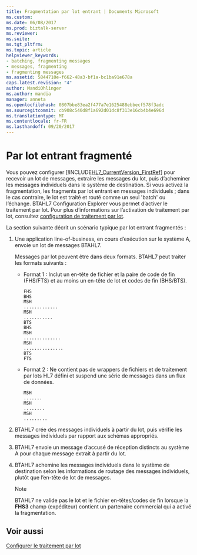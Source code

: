 ```yaml
---
title: Fragmentation par lot entrant | Documents Microsoft
ms.custom: 
ms.date: 06/08/2017
ms.prod: biztalk-server
ms.reviewer: 
ms.suite: 
ms.tgt_pltfrm: 
ms.topic: article
helpviewer_keywords:
- batching, fragmenting messages
- messages, fragmenting
- fragmenting messages
ms.assetid: 5844710e-f662-48a3-bf1a-bc1ba91e678a
caps.latest.revision: "4"
author: MandiOhlinger
ms.author: mandia
manager: anneta
ms.openlocfilehash: 0807bbe83ea2f477a7e1625488ebbecf578f3adc
ms.sourcegitcommit: cb908c540d8f1a692d01dc8f313e16cb4b4e696d
ms.translationtype: MT
ms.contentlocale: fr-FR
ms.lasthandoff: 09/20/2017
---
```

# <a name="fragmented-inbound-batch"></a>Par lot entrant fragmenté
Vous pouvez configurer [!INCLUDE[HL7_CurrentVersion_FirstRef](../../includes/hl7-currentversion-firstref-md.md)] pour recevoir un lot de messages, extraire les messages du lot, puis d’acheminer les messages individuels dans le système de destination. Si vous activez la fragmentation, les fragments par lot entrant en messages individuels ; dans le cas contraire, le lot est traité et routé comme un seul 'batch' ou l’échange. BTAHL7 Configuration Explorer vous permet d’activer le traitement par lot. Pour plus d’informations sur l’activation de traitement par lot, consultez [configuration de traitement par lot](../../adapters-and-accelerators/accelerator-hl7/configuring-batching.md).  
  
 La section suivante décrit un scénario typique par lot entrant fragmentés :  
  
1.  Une application line-of-business, en cours d’exécution sur le système A, envoie un lot de messages BTAHL7.  
  
     Messages par lot peuvent être dans deux formats. BTAHL7 peut traiter les formats suivants :  
  
    -   Format 1 : Inclut un en-tête de fichier et la paire de code de fin (FHS/FTS) et au moins un en-tête de lot et codes de fin (BHS/BTS).  
  
        ```  
        FHS  
        BHS  
        MSH  
        .............  
        MSH  
        ...........  
        BTS  
        BHS  
        MSH  
        ..............  
        MSH  
        ...............  
        BTS  
        FTS  
        ```  
  
    -   Format 2 : Ne contient pas de wrappers de fichiers et de traitement par lots HL7 défini et suspend une série de messages dans un flux de données.  
  
        ```  
        MSH  
        .......  
        MSH  
        ........  
        MSH  
        .........  
        ```  
  
2.  BTAHL7 crée des messages individuels à partir du lot, puis vérifie les messages individuels par rapport aux schémas appropriés.  
  
3.  BTAHL7 envoie un message d’accusé de réception distincts au système A pour chaque message extrait à partir du lot.  
  
4.  BTAHL7 achemine les messages individuels dans le système de destination selon les informations de routage des messages individuels, plutôt que l’en-tête de lot de messages.  
  
    > [!NOTE]
    >  BTAHL7 ne valide pas le lot et le fichier en-têtes/codes de fin lorsque la **FHS3** champ (expéditeur) contient un partenaire commercial qui a activé la fragmentation.  
  
## <a name="see-also"></a>Voir aussi  
 [Configurer le traitement par lot](../../adapters-and-accelerators/accelerator-hl7/configuring-batching.md)